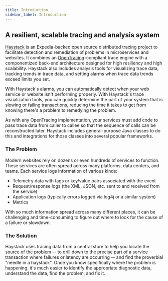 ```yaml
---
title: Introduction
sidebar_label: Introduction
---
```


## A resilient, scalable tracing and analysis system 

[Haystack](https://github.com/ExpediaDotCom/haystack) is an Expedia-backed open source distributed tracing project to facilitate detection and remediation of problems in microservices and websites. It combines an [OpenTracing](http://opentracing.io/docs/)-compliant trace engine with
a componentized back-end architecture designed for high resiliency and high scalability. Haystack also includes analysis tools for visualizing trace data, tracking trends in trace data, and setting alarms when trace data trends exceed limits you set.

With Haystack's alarms, you can automatically detect when your web service or website isn't performing properly. With Haystack's trace visualization tools, you can quickly determine the part of your system that is slowing or failing transactions, reducing the time it takes to get from knowing there's a problem to remedying the problem.

As with any OpenTracing implementation, your services must add code to pass trace data from caller to callee so that the sequence of calls can be reconstructed later. Haystack includes general-purpose Java classes to do this and integrations for those classes into several popular frameworks.

### The Problem
Modern websites rely on dozens or even hundreds of services to function. These services are often spread across many
platforms, data centers, and teams. Each service logs information of various kinds:

* Telemetry data with tags or key/value pairs associated with the event
* Request/response logs (the XML, JSON, etc. sent to and received from the service)
* Application logs (typically errors logged via log4j or a similar system)
* Metrics

With so much information spread across many different places, it can be challenging and time-consuming to figure out where to look for the cause of a failure or slowdown. 

### The Solution
Haystack uses tracing data from a central store to help you locate the source of the problem -- to drill down to the precise part of a service transaction where failures or latency are occurring -- and find the proverbial "needle in a haystack". Once you know specifically where the problem is happening, it's much easier to identify the appropriate diagnostic data, understand the data, find the problem, and fix it.


